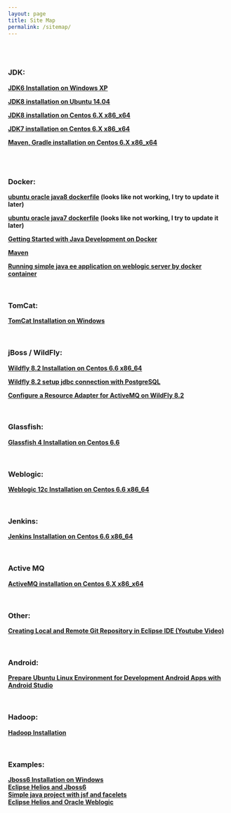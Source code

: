 ```yaml
---
layout: page
title: Site Map
permalink: /sitemap/
---
```


<br/><br/>


### JDK:

<strong><a href="/java_basics/installation/jdk/6/windows/xp/">JDK6 Installation on Windows XP</a></strong>

<strong><a href="/install/jdk/8/linux/ubuntu/14.04/x64/">JDK8 installation on Ubuntu 14.04</a></strong>

<strong><a href="/install/jdk/8/linux/centos/6/x64/">JDK8 installation on Centos 6.X x86_x64</a></strong>

<strong><a href="/install/jdk/7/linux/centos/6/x64/">JDK7 installation on Centos 6.X x86_x64</a></strong>

<strong><a href="/install/assembly-tools/linux/centos/6/x64/">Maven, Gradle installation on Centos 6.X x86_x64</a></strong>



<br/><br/>


### Docker:

<strong><a href="https://github.com/javadev-org/java/blob/master/oracle-java8/Dockerfile" rel="nofollow">ubuntu oracle java8 dockerfile</a> (looks like not working, I try to update it later)</strong>

<strong><a href="https://github.com/javadev-org/java/blob/master/oracle-java7/Dockerfile" rel="nofollow">ubuntu oracle java7 dockerfile</a> (looks like not working, I try to update it later) </strong>

<strong><a href="https://hub.docker.com/_/maven/" rel="nofollow">Getting Started with Java Development on Docker</strong>

<strong><a href="https://blog.giantswarm.io/getting-started-with-java-development-on-docker/" rel="nofollow">Maven</a></strong>

<strong><a href="/docker/weblogic/">Running simple java ee application on weblogic server by docker container</a></strong>


<br/>

### TomCat:

<strong><a href="/docs/appserv/tomcat/installation/windows/">TomCat Installation on Windows</a></strong>

<br/>

### jBoss / WildFly:

<strong><a href="/docs/appserv/wildfly/8.2/installation/">Wildfly 8.2 Installation on Centos 6.6 x86_64</a></strong>

<strong><a href="/appservers/wildfly/8.2/jdbc/postgresq/">Wildfly 8.2 setup jdbc connection with PostgreSQL</a></strong>

<strong><a href="/docs/appserv/wildfly/8.2/active-mq/">Configure a Resource Adapter for ActiveMQ on WildFly 8.2</a></strong>

<br/>

### Glassfish:

<strong><a href="/docs/appserv/centos/6.6/glassfish/4/installation/">Glassfish 4 Installation on Centos 6.6</a></strong>

<br/>

### Weblogic:

<strong><a href="/docs/appserv/weblogic/12c/installation/">Weblogic 12c Installation on Centos 6.6 x86_64</a></strong>

<br/>

### Jenkins:


<strong><a href="/tools/jenkins/installation/">Jenkins Installation on Centos 6.6 x86_64</a></strong>

<br/>

### Active MQ

<strong><a href="/java_basics/installation/activemq/centos/6/x86_x64/">ActiveMQ installation on Centos 6.X x86_x64</a></strong>

<br/>

### Other:

<strong><a href="/java_basics/git/eclipse/">Creating Local and Remote Git Repository in Eclipse IDE (Youtube Video)</a></strong>


<br/>

### Android:


<strong><a href="/java_basics/android/installation/">Prepare Ubuntu Linux Environment for Development Android Apps with Android Studio</a></strong>


<br/>

### Hadoop:

<strong><a href="/linux/distributed-systems/hadoop/">Hadoop Installation</a></strong>



<br/>

### Examples:

<strong><a href="/examples/jboss-installation-on-windows/">Jboss6 Installation on Windows</a></strong>  
<strong><a href="/examples/eclipse_helios_and_jboss6/">Eclipse Helios and Jboss6</a></strong>  
<strong><a href="/examples/simple_java_project_with_jsf_and_facelets/">Simple java project with jsf and facelets</a></strong>  
<strong><a href="/examples/eclipse_helios_and_weblogic/">Eclipse Helios and Oracle Weblogic</a></strong>  
